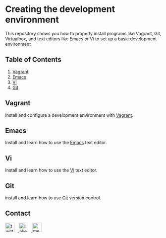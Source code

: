 # Creating the development environment

This repository shows you how to properly install programs like Vagrant, Git, Virtualbox, and text editors like Emacs or Vi to set up a basic development environment

## Table of Contents
1. [Vagrant](#vagrant)
2. [Emacs](#emacs)
3. [Vi](#vi)
4. [Git](#git)

<a name="vagrant"></a>
## Vagrant  

Install and configure a development environment with [Vagrant](https://github.com/serosc95/holbertonschool-zero_day/tree/master/0x00-vagrant).

<a name="emacs"></a>
## Emacs

Install and learn how to use the [Emacs](https://github.com/serosc95/holbertonschool-zero_day/tree/master/0x01-emacs) text editor.

<a name="vi"></a>
## Vi

Install and learn how to use the [Vi](https://github.com/serosc95/holbertonschool-zero_day/tree/master/0x02-vi) text editor.

<a name="git"></a>
## Git

install and learn how to use [Git](https://github.com/serosc95/holbertonschool-zero_day/tree/master/0x03-git) version control.

## Contact

<a href="https://twitter.com/oscardeleon95" target="_blank">
	<img alt="twitter_page" src="https://github.com/gedafu/readme-template/blob/master/images/twitter.png" style="float: center; margin-right: 10px" height="30" width="30">
</a>
<a href="https://www.linkedin.com/in/oscar-javier-de-le%C3%B3n-giraldo-aa712515b/" target="_blank">
	<img alt="linkedin_page" src="https://github.com/gedafu/readme-template/blob/master/images/linkedin.png" style="float: center; margin-right: 10px" height="30"  width="30">
</a>
<a href="https://medium.com/@1839" target="_blank">
	<img alt="medium_page" src="https://github.com/gedafu/readme-template/blob/master/images/medium.png" style="float: center; margin-right: 10px" height="30" width="30">
</a>
